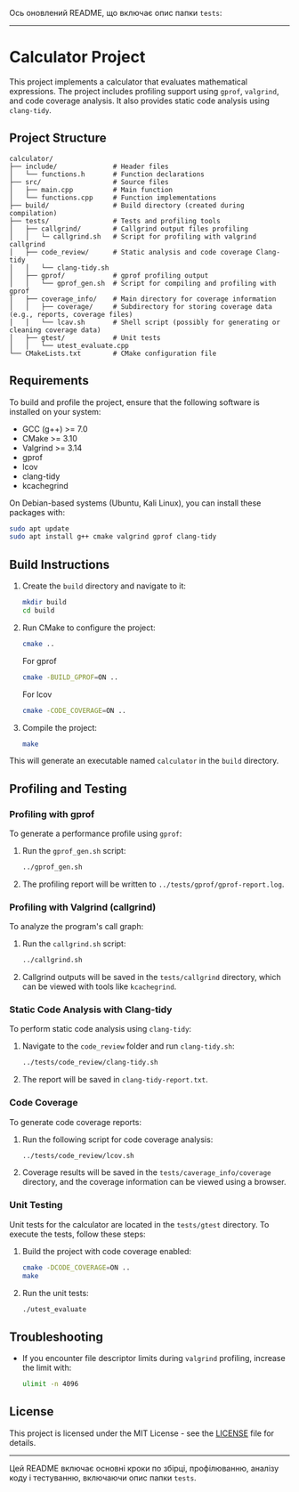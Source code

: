 Ось оновлений README, що включає опис папки `tests`:

---

# Calculator Project

This project implements a calculator that evaluates mathematical expressions. The project includes profiling support using `gprof`, `valgrind`, and code coverage analysis. It also provides static code analysis using `clang-tidy`.

## Project Structure

```
calculator/
├── include/              # Header files
│   └── functions.h       # Function declarations
├── src/                  # Source files
│   ├── main.cpp          # Main function
│   └── functions.cpp     # Function implementations
├── build/                # Build directory (created during compilation)
├── tests/                # Tests and profiling tools
│   ├── callgrind/        # Callgrind output files profiling
│   │   └─ callgrind.sh   # Script for profiling with valgrind callgrind
│   ├── code_review/      # Static analysis and code coverage Clang-tidy
│   │   └── clang-tidy.sh
│   ├── gprof/            # gprof profiling output
│   │   └── gprof_gen.sh  # Script for compiling and profiling with gprof
│   ├── coverage_info/    # Main directory for coverage information
│   │   ├── coverage/     # Subdirectory for storing coverage data (e.g., reports, coverage files)
│   │   └── lcav.sh       # Shell script (possibly for generating or cleaning coverage data)
│   ├── gtest/            # Unit tests
│   │   └── utest_evaluate.cpp
└── CMakeLists.txt        # CMake configuration file
```

## Requirements

To build and profile the project, ensure that the following software is installed on your system:

- GCC (g++) >= 7.0
- CMake >= 3.10
- Valgrind >= 3.14
- gprof
- lcov
- clang-tidy
- kcachegrind 

On Debian-based systems (Ubuntu, Kali Linux), you can install these packages with:

```bash
sudo apt update
sudo apt install g++ cmake valgrind gprof clang-tidy
```

## Build Instructions

1. Create the `build` directory and navigate to it:
   ```bash
   mkdir build
   cd build
   ```

2. Run CMake to configure the project:
   ```bash
   cmake ..
   ```
    For gprof
   ```bash
   cmake -BUILD_GPROF=ON ..
   ```
   For lcov
   ```bash
   cmake -CODE_COVERAGE=ON ..
   ```

3. Compile the project:
   ```bash
   make
   ```

This will generate an executable named `calculator` in the `build` directory.

## Profiling and Testing

### Profiling with gprof

To generate a performance profile using `gprof`:

1. Run the `gprof_gen.sh` script:
   ```bash
   ../gprof_gen.sh
   ```

2. The profiling report will be written to `../tests/gprof/gprof-report.log`.

### Profiling with Valgrind (callgrind)

To analyze the program's call graph:

1. Run the `callgrind.sh` script:
   ```bash
   ../callgrind.sh
   ```

2. Callgrind outputs will be saved in the `tests/callgrind` directory, which can be viewed with tools like `kcachegrind`.

### Static Code Analysis with Clang-tidy

To perform static code analysis using `clang-tidy`:

1. Navigate to the `code_review` folder and run `clang-tidy.sh`:
   ```bash
   ../tests/code_review/clang-tidy.sh
   ```

2. The report will be saved in `clang-tidy-report.txt`.

### Code Coverage

To generate code coverage reports:

1. Run the following script for code coverage analysis:
   ```bash
   ../tests/code_review/lcov.sh
   ```

2. Coverage results will be saved in the `tests/caverage_info/coverage` directory, and the coverage information can be viewed using a browser.

### Unit Testing

Unit tests for the calculator are located in the `tests/gtest` directory. To execute the tests, follow these steps:

1. Build the project with code coverage enabled:
   ```bash
   cmake -DCODE_COVERAGE=ON ..
   make
   ```

2. Run the unit tests:
   ```bash
   ./utest_evaluate
   ```

## Troubleshooting

- If you encounter file descriptor limits during `valgrind` profiling, increase the limit with:
  ```bash
  ulimit -n 4096
  ```

## License

This project is licensed under the MIT License - see the [LICENSE](LICENSE) file for details.

---

Цей README включає основні кроки по збірці, профілюванню, аналізу коду і тестуванню, включаючи опис папки `tests`.
